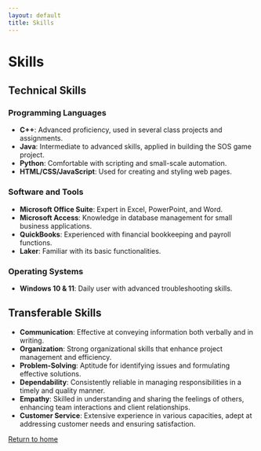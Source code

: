 ```yaml
---
layout: default
title: Skills
---
```


# Skills

## Technical Skills

### Programming Languages
- **C++**: Advanced proficiency, used in several class projects and assignments.
- **Java**: Intermediate to advanced skills, applied in building the SOS game project.
- **Python**: Comfortable with scripting and small-scale automation.
- **HTML/CSS/JavaScript**: Used for creating and styling web pages.

### Software and Tools
- **Microsoft Office Suite**: Expert in Excel, PowerPoint, and Word.
- **Microsoft Access**: Knowledge in database management for small business applications.
- **QuickBooks**: Experienced with financial bookkeeping and payroll functions.
- **Laker**: Familiar with its basic functionalities.

### Operating Systems
- **Windows 10 & 11**: Daily user with advanced troubleshooting skills.

## Transferable Skills
- **Communication**: Effective at conveying information both verbally and in writing.
- **Organization**: Strong organizational skills that enhance project management and efficiency.
- **Problem-Solving**: Aptitude for identifying issues and formulating effective solutions.
- **Dependability**: Consistently reliable in managing responsibilities in a timely and quality manner.
- **Empathy**: Skilled in understanding and sharing the feelings of others, enhancing team interactions and client relationships.
- **Customer Service**: Extensive experience in various capacities, adept at addressing customer needs and ensuring satisfaction.

[Return to home](/)
